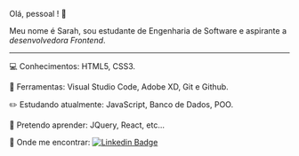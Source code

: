 Olá, pessoal ! :wave:

Meu nome é Sarah, sou estudante de Engenharia de Software e aspirante a *desenvolvedora Frontend*.

------


:computer: ​Conhecimentos: HTML5, CSS3.


:wrench: ​Ferramentas: Visual Studio Code, Adobe XD, Git e Github.


:pencil2: ​Estudando atualmente: JavaScript, Banco de Dados, POO.


:dart: ​Pretendo aprender: JQuery, React, etc...


:speech_balloon: ​Onde me encontrar: [![Linkedin Badge](https://img.shields.io/badge/-LinkedIn-blue?style=flat-square&logo=Linkedin&logoColor=white&link=https://www.linkedin.com/in/sarahsantossilva/)](https://www.linkedin.com/in/sarahsantossilva/)

